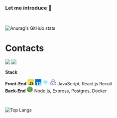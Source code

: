 ### Let me introduce 👋

<!--
**limyt0909/limyt0909** is a ✨ _special_ ✨ repository because its `README.md` (this file) appears on your GitHub profile.

Here are some ideas to get you started:

- 🔭 I’m currently working on ...
- 🌱 I’m currently learning ...
- 👯 I’m looking to collaborate on ...
- 🤔 I’m looking for help with ...
- 💬 Ask me about ...
- 📫 How to reach me: ...
- 😄 Pronouns: ...
- ⚡ Fun fact: ...
-->
  <br />
  

![Anurag's GitHub stats](https://github-readme-stats.vercel.app/api?username=limyt0909&count_private=true)

# Contacts
<a href="https://github.com/limyt0909" target="_blank"><img src="https://img.shields.io/badge/Github-181717?style=flay&logo=git&logoColor=white"/></a>
<a href="https://www.instagram.com/dragon_tack/" target="_blank"><img src="https://img.shields.io/badge/Instagram-E4405F?style=flat&logo=instagram&logoColor=white"/></a>




  
**Stack**

**Front-End**
<code><img height="20" src="https://raw.githubusercontent.com/github/explore/80688e429a7d4ef2fca1e82350fe8e3517d3494d/topics/javascript/javascript.png"></code>
<code><img height="20" src="https://raw.githubusercontent.com/github/explore/80688e429a7d4ef2fca1e82350fe8e3517d3494d/topics/typescript/typescript.png"></code>
<code><img height="20" src="https://raw.githubusercontent.com/github/explore/80688e429a7d4ef2fca1e82350fe8e3517d3494d/topics/react/react.png"></code>
<code><img height="20" src="https://raw.githubusercontent.com/github/explore/80688e429a7d4ef2fca1e82350fe8e3517d3494d/topics/redux/redux.png"></code>
JavaScript, React.js Recoil 
<br />
**Back-End**
<code><img height="20" src="https://raw.githubusercontent.com/github/explore/80688e429a7d4ef2fca1e82350fe8e3517d3494d/topics/nodejs/nodejs.png"></code>
Node.js, Express, Postgres, Docker



<br />

![Top Langs](https://github-readme-stats.vercel.app/api/top-langs/?username=limyt0909&layout=compact)





